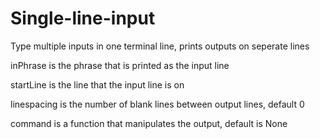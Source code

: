 # Single-line-input
Type multiple inputs in one terminal line, prints outputs on seperate lines

inPhrase is the phrase that is printed as the input line

startLine is the line that the input line is on

linespacing is the number of blank lines between output lines, default 0

command is a function that manipulates the output, default is None
